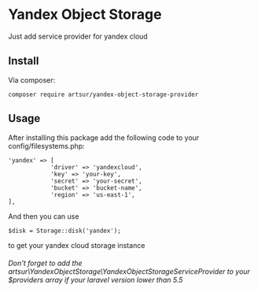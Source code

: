 # Yandex Object Storage

Just add service provider for yandex cloud

## Install

Via composer:

    composer require artsur/yandex-object-storage-provider

## Usage

After installing this package add the following code to your config/filesystems.php:

    'yandex' => [
                'driver' => 'yandexcloud',
                'key' => 'your-key',
                'secret' => 'your-secret',
                'bucket' => 'bucket-name',
                'region' => 'us-east-1',
    ],
    
And then you can use

    $disk = Storage::disk('yandex');

to get your yandex cloud storage instance

###### Don't forget to add the artsur\YandexObjectStorage\YandexObjectStorageServiceProvider to your $providers array if your laravel version lower than 5.5
